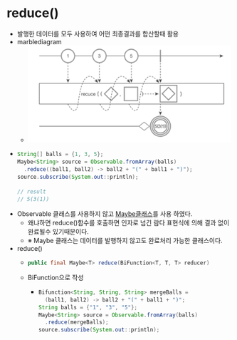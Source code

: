 reduce()
===
* 발행한 데이터를 모두 사용하여 어떤 최종결과를 합산할때 활용
* marblediagram
  * ![](img/marblediagram_reduce.png)
* ```java
  String[] balls = {1, 3, 5};
  Maybe<String> source = Observable.fromArray(balls)
    .reduce((ball1, ball2) -> ball2 + "(" + ball1 + ")");
  source.subscribe(System.out::println);

  // result
  // 5(3(1))

* Observable 클래스를 사용하지 않고 [Maybe클래스](https://github.com/sdk0213/Knowledge-Storage/blob/master/RxJava/2.3%20Maybe%20%ED%81%B4%EB%9E%98%EC%8A%A4.md)를 사용 하였다.
  * 왜냐하면 reduce()함수를 호출하면 인자로 넘긴 람다 표현식에 의해 결과 없이 완료될수 있기때문이다.
  * ※ Maybe 클래스는 데이터를 발행하지 않고도 완료처리 가능한 클래스이다.
* reduce()
  * ```java
    public final Maybe<T> reduce(BiFunction<T, T, T> reducer)
  * BiFunction으로 작성
    * ```java
      Bifunction<String, String, String> mergeBalls =
        (ball1, ball2) -> ball2 + "(" + ball1 + ")";
      String balls = {"1", "3", "5"};
      Maybe<String> source = Observable.fromArray(balls)
        .reduce(mergeBalls);
      source.subscribe(System.out::println);
